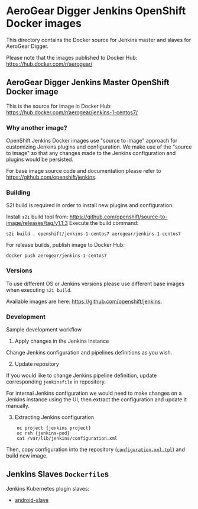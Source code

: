 # AeroGear Digger Jenkins OpenShift Docker images

This directory contains the Docker source for Jenkins master and slaves for AeroGear Digger.

Please note that the images published to Docker Hub: <https://hub.docker.com/r/aerogear/>

## AeroGear Digger Jenkins Master OpenShift Docker image

This is the source for image in Docker Hub: <https://hub.docker.com/r/aerogear/jenkins-1-centos7/>

### Why another image?

OpenShift Jenkins Docker images use "source to image" approach for customizing Jenkins plugins and configuration.
We make use of the "source to image" so that any changes made to the Jenkins configuration and plugins would be persisted.

For base image source code and documentation please refer to <https://github.com/openshift/jenkins>.

### Building

S2I build is required in order to install new plugins and configuration.

Install `s2i` build tool from: <https://github.com/openshift/source-to-image/releases/tag/v1.1.3>
Execute the build command:

    s2i build . openshift/jenkins-1-centos7 aerogear/jenkins-1-centos7

For release builds, publish image to Docker Hub:

    docker push aerogear/jenkins-1-centos7

### Versions

To use different OS or Jenkins versions please use different base images when executing `s2i build`.

Available images are here: <https://github.com/openshift/jenkins>.

### Development

Sample development workflow

1. Apply changes in the Jenkins instance

Change Jenkins configuration and pipelines definitions as you wish.


2. Update repository

If you would like to change Jenkins pipeline definition, update corresponding `jenkinsfile` in repository.

For internal Jenkins configuration we would need to make changes on a Jenkins instance using the UI,
then extract the configuration and update it manually.

3. Extracting Jenkins configuration

```
    oc project {jenkins project}
    oc rsh {jenkins-pod}
    cat /var/lib/jenkins/configuration.xml
```

Then, copy configuration into the repository ([`configuration.xml.tpl`](./configuration/configuration.xml.tpl)) and build new image.

## Jenkins Slaves `Dockerfile`s

Jenkins Kubernetes plugin slaves:

-  [android-slave](./android-slave)

